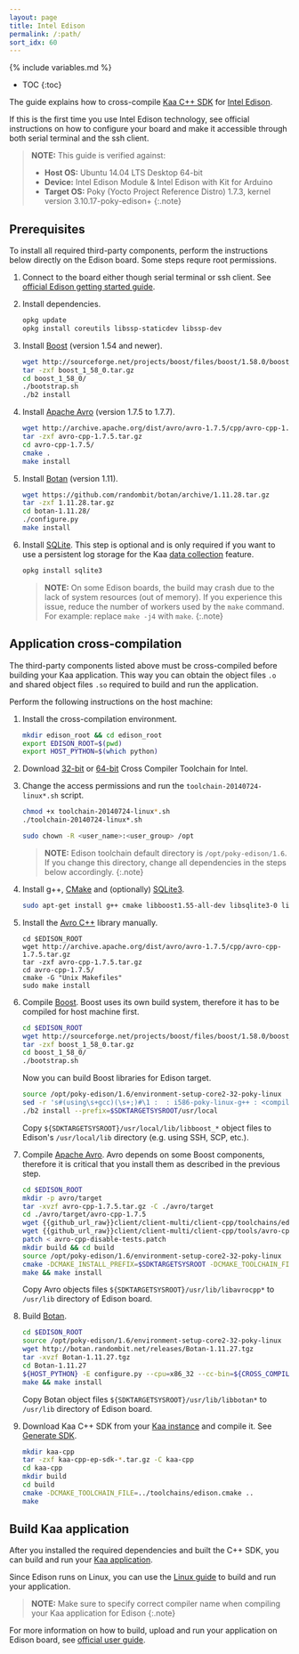 ```yaml
---
layout: page
title: Intel Edison
permalink: /:path/
sort_idx: 60
---
```

{% include variables.md %}

* TOC
{:toc}

The guide explains how to cross-compile [Kaa C++ SDK]({{root_url}}Glossary/#kaa-sdk-type) for [Intel Edison](https://software.intel.com/en-us/iot/hardware/edison).

If this is the first time you use Intel Edison technology, see official instructions on how to configure your board and make it accessible through both serial terminal and the ssh client.

>**NOTE:** This guide is verified against:
>
> * **Host OS:** Ubuntu 14.04 LTS Desktop 64-bit
> * **Device:** Intel Edison Module & Intel Edison with Kit for Arduino
> * **Target OS:** Poky (Yocto Project Reference Distro) 1.7.3, kernel version 3.10.17-poky-edison+
{:.note}

## Prerequisites

To install all required third-party components, perform the instructions below directly on the Edison board.
Some steps requre root permissions.

1. Connect to the board either though serial terminal or ssh client.
See [official Edison getting started guide](https://software.intel.com/en-us/iot/library/edison-getting-started).

2. Install dependencies.

   ```bash
   opkg update
   opkg install coreutils libssp-staticdev libssp-dev
   ```

3. Install [Boost](http://www.boost.org/) (version 1.54 and newer).

   ```bash
   wget http://sourceforge.net/projects/boost/files/boost/1.58.0/boost_1_58_0.tar.gz
   tar -zxf boost_1_58_0.tar.gz
   cd boost_1_58_0/
   ./bootstrap.sh
   ./b2 install
   ```

4. Install [Apache Avro](https://avro.apache.org/) (version 1.7.5 to 1.7.7).

   ```bash
   wget http://archive.apache.org/dist/avro/avro-1.7.5/cpp/avro-cpp-1.7.5.tar.gz
   tar -zxf avro-cpp-1.7.5.tar.gz
   cd avro-cpp-1.7.5/
   cmake .
   make install
   ```

5. Install [Botan](https://botan.randombit.net/) (version 1.11).

   ```bash
   wget https://github.com/randombit/botan/archive/1.11.28.tar.gz
   tar -zxf 1.11.28.tar.gz
   cd botan-1.11.28/
   ./configure.py
   make install
   ```

6. Install [SQLite](https://www.sqlite.org/).
This step is optional and is only required if you want to use a persistent log storage for the Kaa [data collection]({{root_url}}Programming-guide/Key-platform-features/Data-collection) feature.

   ```bash
   opkg install sqlite3
   ```

   >**NOTE:** On some Edison boards, the build may crash due to the lack of system resources (out of memory).
   >If you experience this issue, reduce the number of workers used by the `make` command.
   >For example: replace `make -j4` with `make`.
   {:.note}

## Application cross-compilation

The third-party components listed above must be cross-compiled before building your Kaa application.
This way you can obtain the object files `.o` and shared object files `.so` required to build and run the application.

Perform the following instructions on the host machine:

1. Install the cross-compilation environment.

   ```bash
   mkdir edison_root && cd edison_root
   export EDISON_ROOT=$(pwd)
   export HOST_PYTHON=$(which python)
   ```

2. Download [32-bit](https://downloadmirror.intel.com/24472/eng/toolchain-20140724-linux32.sh) or [64-bit](https://downloadmirror.intel.com/24472/eng/toolchain-20140724-linux64.sh) Cross Compiler Toolchain for Intel.

3. Change the access permissions and run the `toolchain-20140724-linux*.sh` script.

   ```bash
   chmod +x toolchain-20140724-linux*.sh
   ./toolchain-20140724-linux*.sh
   ```

   ```bash
   sudo chown -R <user_name>:<user_group> /opt
   ```

   >**NOTE:** Edison toolchain default directory is `/opt/poky-edison/1.6`.
   >If you change this directory, change all dependencies in the steps below accordingly.
   {:.note}
    
3. Install g++, [CMake](https://cmake.org/download/) and (optionally) [SQLite3](https://sqlite.org/download.html).

   ```bash
   sudo apt-get install g++ cmake libboost1.55-all-dev libsqlite3-0 libsqlite3-dev
   ```
   
4. Install the [Avro C++](http://avro.apache.org/docs/1.7.6/api/cpp/html/index.html) library manually.

   ```
   cd $EDISON_ROOT
   wget http://archive.apache.org/dist/avro/avro-1.7.5/cpp/avro-cpp-1.7.5.tar.gz
   tar -zxf avro-cpp-1.7.5.tar.gz
   cd avro-cpp-1.7.5/
   cmake -G "Unix Makefiles"
   sudo make install
   ```

5. Compile [Boost](http://www.boost.org/users/download/).
Boost uses its own build system, therefore it has to be compiled for host machine first.

   ```bash
   cd $EDISON_ROOT
   wget http://sourceforge.net/projects/boost/files/boost/1.58.0/boost_1_58_0.tar.gz
   tar -zxf boost_1_58_0.tar.gz
   cd boost_1_58_0/
   ./bootstrap.sh
   ```

    Now you can build Boost libraries for Edison target.

   ```bash
   source /opt/poky-edison/1.6/environment-setup-core2-32-poky-linux
   sed -r 's#(using\s+gcc)(\s+;)#\1 :  : i586-poky-linux-g++ : <compileflags>-m32 -march=core2 -mtune=core2 -msse3 -mfpmath=sse -mstackrealign -fno-omit-frame-pointer --sysroot='${SDKTARGETSYSROOT}'\2#g' -i project-config.jam
   ./b2 install --prefix=$SDKTARGETSYSROOT/usr/local
   ```

    Copy `${SDKTARGETSYSROOT}/usr/local/lib/libboost_*` object files to Edison's `/usr/local/lib` directory (e.g. using SSH, SCP, etc.).

6. Compile [Apache Avro](https://avro.apache.org/).
Avro depends on some Boost components, therefore it is critical that you install them as described in the previous step.

   ```bash
   cd $EDISON_ROOT
   mkdir -p avro/target
   tar -xvzf avro-cpp-1.7.5.tar.gz -C ./avro/target
   cd ./avro/target/avro-cpp-1.7.5
   wget {{github_url_raw}}client/client-multi/client-cpp/toolchains/edison.cmake
   wget {{github_url_raw}}client/client-multi/client-cpp/tools/avro-cpp-disable-tests.patch
   patch < avro-cpp-disable-tests.patch
   mkdir build && cd build
   source /opt/poky-edison/1.6/environment-setup-core2-32-poky-linux
   cmake -DCMAKE_INSTALL_PREFIX=$SDKTARGETSYSROOT -DCMAKE_TOOLCHAIN_FILE=../edison.cmake -DEDISON_SDK_ROOT=/opt/poky-edison/1.6 ..
   make && make install
   ```
    Copy Avro objects files `${SDKTARGETSYSROOT}/usr/lib/libavrocpp*` to `/usr/lib` directory of Edison board.
        
7. Build [Botan](https://botan.randombit.net/).

   ```bash
   cd $EDISON_ROOT
   source /opt/poky-edison/1.6/environment-setup-core2-32-poky-linux
   wget http://botan.randombit.net/releases/Botan-1.11.27.tgz
   tar -xvzf Botan-1.11.27.tgz
   cd Botan-1.11.27
   ${HOST_PYTHON} -E configure.py --cpu=x86_32 --cc-bin=${CROSS_COMPILE}g++ --prefix=${SDKTARGETSYSROOT}/usr
   make && make install
   ```

    Copy Botan object files `${SDKTARGETSYSROOT}/usr/lib/libbotan*` to `/usr/lib` directory of Edison board.

8. Download Kaa C++ SDK from your [Kaa instance]({{root_url}}Glossary/#kaa-instance-kaa-deployment) and compile it.
See [Generate SDK](Programming-guide/Your-first-Kaa-application/#generate-sdk).

   ```bash
   mkdir kaa-cpp
   tar -zxf kaa-cpp-ep-sdk-*.tar.gz -C kaa-cpp
   cd kaa-cpp
   mkdir build
   cd build
   cmake -DCMAKE_TOOLCHAIN_FILE=../toolchains/edison.cmake ..
   make
   ```

## Build Kaa application

After you installed the required dependencies and built the C++ SDK, you can build and run your [Kaa application]({{root_url}}Glossary/#kaa-application).

Since Edison runs on Linux, you can use the [Linux guide]({{root_url}}Programming-guide/Using-Kaa-endpoint-SDKs/C++/SDK-Linux/#build-c-sdk) to build and run your application.

>**NOTE:** Make sure to specify correct compiler name when compiling your Kaa application for Edison
{:.note}

For more information on how to build, upload and run your application on Edison board, see [official user guide](https://software.intel.com/en-us/intel-edison-board-user-guide).